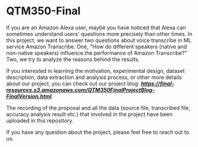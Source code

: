 # QTM350-Final

If you are an Amazon Alexa user, maybe you have noticed that Alexa can sometimes understand users' questions more precisely than other times. In this project, we want to answer two questions about voice transcribe in ML service Amazon Transcribe. One, "How do different speakers (native and non-native speakers) influence the performance of Amazon Transcribe?" Two, we try to analyze the reasons behind the results.

If you interested in learning the motivation, experimental design, dataset description, data extraction and analysis process, or other more details about our project, you can check out our project blog: ***https://final-resources.s3.amazonaws.com/QTM350FinalProjectBlog-FinalVersion.html***.

The recording of the proposal and all the data (source file, transcribed file, accuracy analysis result etc.) that involved in the project have been uploaded in this repository. 

If you have any question about the project, please feel free to reach out to us. 
